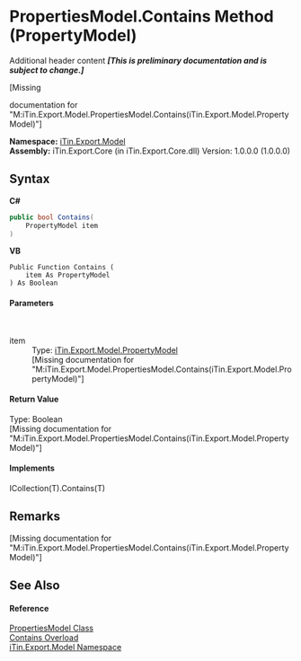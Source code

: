 # PropertiesModel.Contains Method (PropertyModel)
Additional header content _**\[This is preliminary documentation and is subject to change.\]**_

\[Missing <summary> documentation for "M:iTin.Export.Model.PropertiesModel.Contains(iTin.Export.Model.PropertyModel)"\]

**Namespace:**&nbsp;<a href="ef57ffcc-e95e-b212-5a46-9aa6f5a3511f">iTin.Export.Model</a><br />**Assembly:**&nbsp;iTin.Export.Core (in iTin.Export.Core.dll) Version: 1.0.0.0 (1.0.0.0)

## Syntax

**C#**<br />
``` C#
public bool Contains(
	PropertyModel item
)
```

**VB**<br />
``` VB
Public Function Contains ( 
	item As PropertyModel
) As Boolean
```


#### Parameters
&nbsp;<dl><dt>item</dt><dd>Type: <a href="ea642bed-24ba-ed0b-e981-9c4e7b2cde82">iTin.Export.Model.PropertyModel</a><br />\[Missing <param name="item"/> documentation for "M:iTin.Export.Model.PropertiesModel.Contains(iTin.Export.Model.PropertyModel)"\]</dd></dl>

#### Return Value
Type: Boolean<br />\[Missing <returns> documentation for "M:iTin.Export.Model.PropertiesModel.Contains(iTin.Export.Model.PropertyModel)"\]

#### Implements
ICollection(T).Contains(T)<br />

## Remarks
\[Missing <remarks> documentation for "M:iTin.Export.Model.PropertiesModel.Contains(iTin.Export.Model.PropertyModel)"\]

## See Also


#### Reference
<a href="b0b4af43-2796-737a-c6d3-c99da922e088">PropertiesModel Class</a><br /><a href="272a23c9-e79a-23be-d469-9d2eef2bf246">Contains Overload</a><br /><a href="ef57ffcc-e95e-b212-5a46-9aa6f5a3511f">iTin.Export.Model Namespace</a><br />